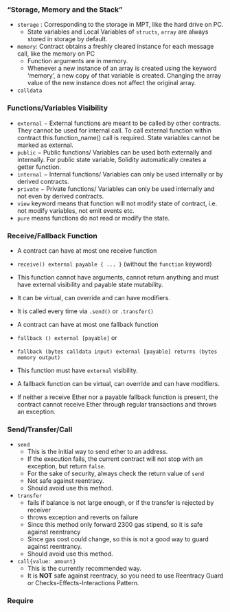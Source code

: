 
### “Storage, Memory and the Stack”

- `storage` : Corresponding to the storage in MPT, like the hard drive on PC.
  - State variables and Local Variables of `structs`, `array` are always stored in storage by default.
- `memory`: Contract obtains a freshly cleared instance for each message call, like the memory on PC
  - Function arguments are in memory.
  - Whenever a new instance of an array is created using the keyword ‘memory’, a new copy of that variable is created. Changing the array value of the new instance does not affect the original array.
- `calldata`


### Functions/Variables Visibility

- `external` − External functions are meant to be called by other contracts. They cannot be used for internal call. To call external function within contract this.function_name() call is required. State variables cannot be marked as external.
- `public` − Public functions/ Variables can be used both externally and internally. For public state variable, Solidity automatically creates a getter function.
- `internal` − Internal functions/ Variables can only be used internally or by derived contracts.
- `private` − Private functions/ Variables can only be used internally and not even by derived contracts.
- `view` keyword means that function will not modify state of contract, i.e. not modify variables, not emit events etc.
- `pure` means functions do not read or modify the state.

### Receive/Fallback Function 

- A contract can have at most one receive function
- `receive() external payable { ... }` (without the `function` keyword)
- This function cannot have arguments, cannot return anything and must have external visibility and payable state mutability.
- It can be virtual, can override and can have modifiers.
- It is called every time via `.send()` or `.transfer()`

- A contract can have at most one fallback function
- `fallback () external [payable]` or 
- `fallback (bytes calldata input) external [payable] returns (bytes memory output)`
- This function must have `external` visibility.
- A fallback function can be virtual, can override and can have modifiers.

- If neither a receive Ether nor a payable fallback function is present, the contract cannot receive Ether through regular transactions and throws an exception.

### Send/Transfer/Call
- `send`
  - This is the initial way to send ether to an address.
  - If the execution fails, the current contract will not stop with an exception, but return `false`.
  - For the sake of security, always check the return value of `send`
  - Not safe against reentracy.
  - Should avoid use this method.
- `transfer`
  - fails if balance is not large enough, or if the transfer is rejected by receiver
  - throws exception and reverts on failure
  - Since this method only forward 2300 gas stipend, so it is safe against reentrancy
  - Since gas cost could change, so this is not a good way to guard against reentrancy.
  - Should avoid use this method.
- `call{value: amount}`
  - This is the currently recommended way.
  - It is **NOT** safe against reentracy, so you need to use Reentracy Guard or Checks-Effects-Interactions Pattern.

### Require
